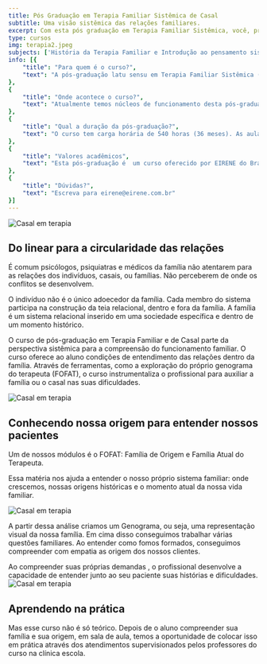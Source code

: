 ```yaml
---
title: Pós Graduação em Terapia Familiar Sistêmica de Casal
subtitle: Uma visão sistêmica das relações familiares.
excerpt: Com esta pós graduação em Terapia Familiar Sistêmica, você, profissional de saúde mental, desenvolverá conhecimentos e ferramentas efetivas para compreender o funcionamento do sistema familiar de indivíduos, casais e famílias que procuram acompanhamento psicoterapêutico.
type: cursos
img: terapia2.jpeg
subjects: ['História da Terapia Familiar e Introdução ao pensamento sistêmico', 'História Social da Família', 'Teoria Geral dos Sistemas', 'Aspectos antropológicos, filosóficos e espiritualidade na terapia familiar', 'Ciclo Vital das famílias', 'Teoria da Comunicação', 'Terapia Familiar: enfoque estratégico', 'Terapia Familiar: enfoque estrutural', 'Terapia Familiar: enfoque intergeracional', 'Terapia Familiar: enfoque narrativo', 'Metodologia da Pesquisa Científica', 'Família de origem/ família atual do terapeuta', 'Metodologia do Ensino Superior', 'Pragmática da Terapia Familiar e de casal', 'Atendimentos Supervisionados à famílias e casais', 'O processo da escolha do cônjuge', 'Amor conjugal e sexualidade', 'Etapas e crises na relação conjugal', 'Família, dependência química e outras compulsões', 'Dupla carreira – temas práticos do convívio conjugal', 'O divórcio e as novas configurações familiares', 'Atendimentos Supervisionados a casais']
info: [{
    "title": "Para quem é o curso?",
    "text": "A pós-graduação latu sensu em Terapia Familiar Sistêmica (e de Casal) é oferecido a psicólogos, médicos psiquiatras e médicos de família que queiram aprofundar seu conhecimento no cuidar das famílias. Os pré-requisitos para realizar o curso são ter a formação superior em psicologia ou medicina e interesse em trabalhar com famílias."
},
{
    "title": "Onde acontece o curso?",
    "text": "Atualmente temos núcleos de funcionamento desta pós-graduação nas cidades de Curitiba e Uberlândia. Existem projetos para novos núcleos em várias cidades do Brasil (Joinville, Blumenau, Governador Valadares e São Luiz do Maranhão). Se quiser levar esse curso para sua cidade, entre em contato conosco através do e-mail: eirene@eirene.com.br"
},
{
    "title": "Qual a duração da pós-graduação?",
    "text": "O curso tem carga horária de 540 horas (36 meses). As aulas acontecem uma vez ao mês, sempre nas sextas (das 19h00–22h00 ) e sábados (das 8h00–18h30)."
},
{
    "title": "Valores acadêmicos",
    "text": "Esta pós-graduação é  um curso oferecido por EIRENE do Brasil que tem o reconhecimento da ABRATEF (Associação Brasileira de Terapia familiar), como instituição formadora em terapia familiar e de casais em parceria com a FLT (Faculdade Luterana de Teologia) de onde recebe o reconhecimento acadêmico de especialização latu sensu do MEC."
},
{
    "title": "Dúvidas?",
    "text": "Escreva para eirene@eirene.com.br"
}]
---
```


![Casal em terapia](/_next/image?url=%2Fassets%2Fcursos%2Fterapia4.jpeg&w=1200&q=75)

## Do linear para a circularidade das relações

É comum psicólogos, psiquiatras e médicos da família não atentarem para as relações dos indivíduos, casais, ou famílias. Não perceberem de onde os conflitos  se desenvolvem. 

O indivíduo não é o único adoecedor da família. Cada membro do sistema participa na construção da teia relacional, dentro e fora da família. A família é um sistema relacional inserido em uma sociedade específica e dentro de um momento histórico.

O curso de pós-graduação em Terapia Familiar e de Casal parte da perspectiva sistêmica para a compreensão do funcionamento familiar. O curso oferece ao aluno condições de entendimento das relações dentro da família. Através de ferramentas, como a exploração do próprio genograma do terapeuta (FOFAT), o curso instrumentaliza o profissional para auxiliar a família ou o casal nas suas dificuldades.

![Casal em terapia](/_next/image?url=%2Fassets%2Fcursos%2Fterapia3.jpeg&w=1200&q=75)

## Conhecendo nossa origem para entender nossos pacientes

Um de nossos módulos  é o FOFAT: Família de Origem e Família Atual do Terapeuta.

Essa matéria nos ajuda a entender o nosso próprio sistema familiar: onde crescemos, nossas origens  históricas e o momento atual da nossa vida familiar. 

![Casal em terapia](/_next/image?url=%2Fassets%2Fcursos%2Fterapia5.jpeg&w=1200&q=75)

A partir dessa análise criamos um Genograma, ou seja, uma representação visual da nossa família. Em cima disso conseguimos trabalhar várias questões familiares. Ao entender como fomos formados, conseguimos compreender com empatia as origem dos nossos clientes.

Ao compreender suas próprias demandas , o profissional desenvolve a capacidade de entender junto ao seu paciente suas histórias e dificuldades.
![Casal em terapia](/_next/image?url=%2Fassets%2Fcursos%2Fterapia6.jpeg&w=1200&q=75)

## Aprendendo na prática

Mas esse curso não é só teórico. Depois de o aluno compreender sua família e sua origem, em sala de aula, temos a oportunidade de colocar isso em prática através dos atendimentos supervisionados pelos professores do curso na clínica escola.

